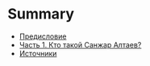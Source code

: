 # Summary

* [Предисловие](README.md)
* [Часть 1. Кто такой Санжар Алтаев?](chapter1.md)
* [Источники](istochniki.md)


